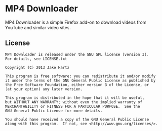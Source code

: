 # MP4 Downloader

MP4 Downloader is a simple Firefox add-on to download videos from YouTube and similar video sites.

## License

    MP4 Downloader is released under the GNU GPL license (version 3).
    For details, see LICENSE.txt
    
    Copyright (C) 2013 Jake Hartz
    
    This program is free software: you can redistribute it and/or modify
    it under the terms of the GNU General Public License as published by
    the Free Software Foundation, either version 3 of the License, or
    (at your option) any later version.
    
    This program is distributed in the hope that it will be useful,
    but WITHOUT ANY WARRANTY; without even the implied warranty of
    MERCHANTABILITY or FITNESS FOR A PARTICULAR PURPOSE.  See the
    GNU General Public License for more details.
    
    You should have received a copy of the GNU General Public License
    along with this program.  If not, see <http://www.gnu.org/licenses/>.
